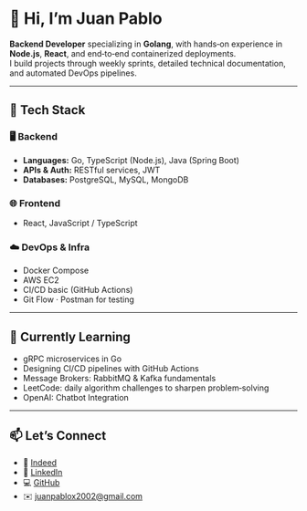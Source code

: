 # 👋 Hi, I’m Juan Pablo

**Backend Developer** specializing in **Golang**, with hands‑on experience in **Node.js**, **React**, and end‑to‑end containerized deployments.  
I build projects through weekly sprints, detailed technical documentation, and automated DevOps pipelines.

---

## 🧰 Tech Stack

### 🖥️ Backend  
- **Languages:** Go, TypeScript (Node.js), Java (Spring Boot)  
- **APIs & Auth:** RESTful services, JWT  
- **Databases:** PostgreSQL, MySQL, MongoDB  

### 🌐 Frontend  
- React, JavaScript / TypeScript  

### ☁️ DevOps & Infra  
- Docker Compose  
- AWS EC2  
- CI/CD basic (GitHub Actions)  
- Git Flow · Postman for testing  

---

## 🎯 Currently Learning

- gRPC microservices in Go  
- Designing CI/CD pipelines with GitHub Actions
- Message Brokers: RabbitMQ & Kafka fundamentals  
- LeetCode: daily algorithm challenges to sharpen problem‑solving
- OpenAI: Chatbot Integration

---

## 📫 Let’s Connect
- 🔗 [Indeed]()
- 🔗 [LinkedIn](https://www.linkedin.com/in/juan-pablo-5134a5189/)  
- 💻 [GitHub](https://github.com/pablobdss)  
- ✉️ juanpablox2002@gmail.com  
